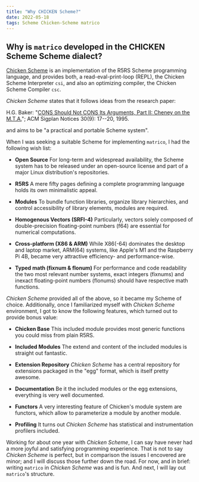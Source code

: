 ```yaml
---
title: "Why CHICKEN Scheme?"
date: 2022-05-18
tags: Scheme Chicken-Scheme matrico
---
```


## Why is `matrico` developed in the CHICKEN Scheme Scheme dialect?

[Chicken Scheme](https://call-cc.org) is an implementation of the R5RS Scheme
programming language, and provides both, a read-eval-print-loop (REPL),
the Chicken Scheme Interpreter `csi`, and also an optimizing compiler, the
Chicken Scheme Compiler `csc`.

_Chicken Scheme_ states that it follows ideas from the research paper:

H.G. Baker: "[CONS Should Not CONS Its Arguments, Part II: Cheney on the M.T.A.](https://web.archive.org/web/20200223051632/http://home.pipeline.com/~hbaker1/CheneyMTA.html)"; ACM Sigplan Notices 30(9): 17--20, 1995.

and aims to be "a practical and portable Scheme system".

When I was seeking a suitable Scheme for implementing `matrico`, I had the
following wish list:

* **Open Source** For long-term and widespread availability, the Scheme system
  has to be released under an open-source license and part of a major Linux
  distribution's repositories.

* **R5RS** A mere fifty pages defining a complete programming language holds its
  own minimalistic appeal.

* **Modules** To bundle function libraries, organize library hierarchies, and
  control accessibility of library elements, modules are required.

* **Homogenous Vectors (SRFI-4)** Particularly, vectors solely composed of
  double-precision floating-point numbers (f64) are essential for numerical
  computations.

* **Cross-platform (X86 & ARM)** While X86(-64) dominates the desktop and laptop
  market, ARM(64) systems, like Apple's M1 and the Raspberry Pi 4B, became very
  attractive efficiency- and performance-wise.

* **Typed math (fixnum & flonum)** For performance and code readability the
  two most relevant number systems, exact integers (fixnums) and inexact
  floating-point numbers (flonums) should have respective math functions.

_Chicken Scheme_ provided all of the above, so it became my Scheme of choice.
Additionally, once I familiarized myself with _Chicken Scheme_ environment, I
got to know the following features, which turned out to provide bonus value:

* **Chicken Base** This included module provides most generic functions you
  could miss from plain R5RS.

* **Included Modules** The extend and content of the included modules is
  straight out fantastic.

* **Extension Repository** _Chicken Scheme_ has a central repository for
  extensions packaged in the "egg" format, which is itself pretty awesome.

* **Documentation** Be it the included modules or the egg extensions, everything
  is very well documented.

* **Functors** A very interesting feature of Chicken's module system are
  functors, which allow to parameterize a module by another module.

* **Profiling** It turns out _Chicken Scheme_ has statistical and
  instrumentation profilers included.

Working for about one year with _Chicken Scheme_, I can say have never had a
more joyful and satisfying programming experience. That is not to say
_Chicken Scheme_ is perfect, but in comparison the issues I encovered are minor;
and I will discuss those further down the road. For now, and in brief: writing
`matrico` in _Chicken Scheme_ was and is fun. And next, I will lay out
`matrico`'s structure.

